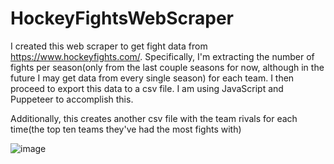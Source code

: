 # HockeyFightsWebScraper

I created this web scraper to get fight data from https://www.hockeyfights.com/. Specifically, I'm extracting the number of fights per season(only from the last couple seasons for now, although in the future I may get data from every single season) for each team. I then proceed to export this data to a csv file. I am using JavaScript and Puppeteer to accomplish this.

Additionally, this creates another csv file with the team rivals for each time(the top ten teams they've had the most fights with)

![image](https://user-images.githubusercontent.com/47224184/212382576-c302f87b-8c0c-4e37-a13f-81540886c52b.png)
